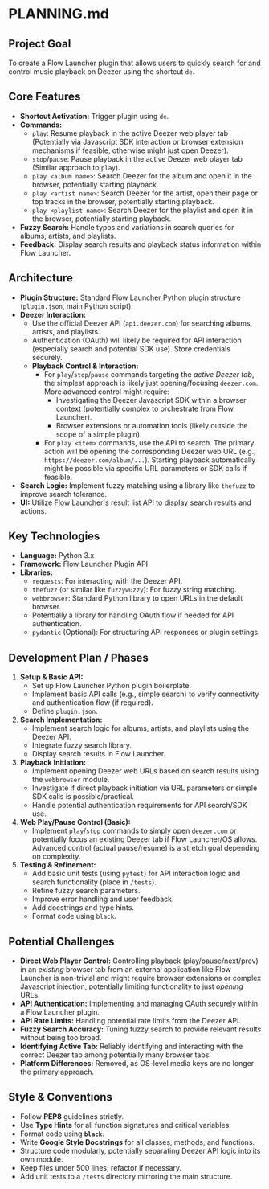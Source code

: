 # PLANNING.md

## Project Goal

To create a Flow Launcher plugin that allows users to quickly search for and control music playback on Deezer using the shortcut `de`.

## Core Features

- **Shortcut Activation:** Trigger plugin using `de`.
- **Commands:**
    - `play`: Resume playback in the active Deezer web player tab (Potentially via Javascript SDK interaction or browser extension mechanisms if feasible, otherwise might just open Deezer).
    - `stop`/`pause`: Pause playback in the active Deezer web player tab (Similar approach to `play`).
    - `play <album name>`: Search Deezer for the album and open it in the browser, potentially starting playback.
    - `play <artist name>`: Search Deezer for the artist, open their page or top tracks in the browser, potentially starting playback.
    - `play <playlist name>`: Search Deezer for the playlist and open it in the browser, potentially starting playback.
- **Fuzzy Search:** Handle typos and variations in search queries for albums, artists, and playlists.
- **Feedback:** Display search results and playback status information within Flow Launcher.

## Architecture

- **Plugin Structure:** Standard Flow Launcher Python plugin structure (`plugin.json`, main Python script).
- **Deezer Interaction:**
    - Use the official Deezer API (`api.deezer.com`) for searching albums, artists, and playlists.
    - Authentication (OAuth) will likely be required for API interaction (especially search and potential SDK use). Store credentials securely.
    - **Playback Control & Interaction:**
        - For `play`/`stop`/`pause` commands targeting the *active Deezer tab*, the simplest approach is likely just opening/focusing `deezer.com`. More advanced control might require:
            - Investigating the Deezer Javascript SDK within a browser context (potentially complex to orchestrate from Flow Launcher).
            - Browser extensions or automation tools (likely outside the scope of a simple plugin).
        - For `play <item>` commands, use the API to search. The primary action will be opening the corresponding Deezer web URL (e.g., `https://deezer.com/album/...`). Starting playback automatically might be possible via specific URL parameters or SDK calls if feasible.
- **Search Logic:** Implement fuzzy matching using a library like `thefuzz` to improve search tolerance.
- **UI:** Utilize Flow Launcher's result list API to display search results and actions.

## Key Technologies

- **Language:** Python 3.x
- **Framework:** Flow Launcher Plugin API
- **Libraries:**
    - `requests`: For interacting with the Deezer API.
    - `thefuzz` (or similar like `fuzzywuzzy`): For fuzzy string matching.
    - `webbrowser`: Standard Python library to open URLs in the default browser.
    - Potentially a library for handling OAuth flow if needed for API authentication.
    - `pydantic` (Optional): For structuring API responses or plugin settings.

## Development Plan / Phases

1.  **Setup & Basic API:**
    - Set up Flow Launcher Python plugin boilerplate.
    - Implement basic API calls (e.g., simple search) to verify connectivity and authentication flow (if required).
    - Define `plugin.json`.
2.  **Search Implementation:**
    - Implement search logic for albums, artists, and playlists using the Deezer API.
    - Integrate fuzzy search library.
    - Display search results in Flow Launcher.
3.  **Playback Initiation:**
    - Implement opening Deezer web URLs based on search results using the `webbrowser` module.
    - Investigate if direct playback initiation via URL parameters or simple SDK calls is possible/practical.
    - Handle potential authentication requirements for API search/SDK use.
4.  **Web Play/Pause Control (Basic):**
    - Implement `play`/`stop` commands to simply open `deezer.com` or potentially focus an existing Deezer tab if Flow Launcher/OS allows. Advanced control (actual pause/resume) is a stretch goal depending on complexity.
5.  **Testing & Refinement:**
    - Add basic unit tests (using `pytest`) for API interaction logic and search functionality (place in `/tests`).
    - Refine fuzzy search parameters.
    - Improve error handling and user feedback.
    - Add docstrings and type hints.
    - Format code using `black`.

## Potential Challenges

- **Direct Web Player Control:** Controlling playback (play/pause/next/prev) in an *existing* browser tab from an external application like Flow Launcher is non-trivial and might require browser extensions or complex Javascript injection, potentially limiting functionality to just *opening* URLs.
- **API Authentication:** Implementing and managing OAuth securely within a Flow Launcher plugin.
- **API Rate Limits:** Handling potential rate limits from the Deezer API.
- **Fuzzy Search Accuracy:** Tuning fuzzy search to provide relevant results without being too broad.
- **Identifying Active Tab:** Reliably identifying and interacting with the correct Deezer tab among potentially many browser tabs.
- **Platform Differences:** Removed, as OS-level media keys are no longer the primary approach.

## Style & Conventions

- Follow **PEP8** guidelines strictly.
- Use **Type Hints** for all function signatures and critical variables.
- Format code using **`black`**.
- Write **Google Style Docstrings** for all classes, methods, and functions.
- Structure code modularly, potentially separating Deezer API logic into its own module.
- Keep files under 500 lines; refactor if necessary.
- Add unit tests to a `/tests` directory mirroring the main structure.
